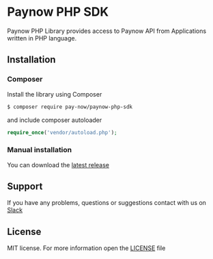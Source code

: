 # Paynow PHP SDK

Paynow PHP Library provides access to Paynow API from Applications written in PHP language. 

## Installation

### Composer
Install the library using Composer
```bash
$ composer require pay-now/paynow-php-sdk
```
and include composer autoloader
```php
require_once('vendor/autoload.php');
```

### Manual installation
You can download the [latest release](https://github.com/pay-now/php-sdk/releases)

## Support
If you have any problems, questions or suggestions contact with us on [Slack](https://pay-now.slack.com)

## License
MIT license. For more information open the [LICENSE](LICENSE) file